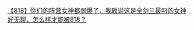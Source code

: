 [【818】你们的阵营女神都弱爆了，我敢说这是全剑三最叼的女神](http://tieba.baidu.com/p/3271235047?see_lz=1&pn=)   
[好无聊，怎么样才能被818？](http://tieba.baidu.com/p/3270400942?see_lz=1&pn=)   
